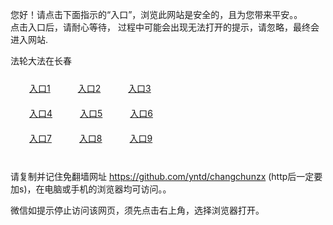 您好！请点击下面指示的“入口”，浏览此网站是安全的，且为您带来平安。。 <br/>
点击入口后，请耐心等待， 过程中可能会出现无法打开的提示，请忽略，最终会进入网站. </br>

法轮大法在长春<br/>
<div style="padding:10px"><a style="margin:20px" target="_blank" href="https://d2e4mm7v2bngfp.cloudfront.net/2Qpsp?mhuxzlcs" id="ccLink1" rel="nofollow">入口1</a> <a target="_blank" style="margin:20px" href="https://d2lpf1pj31czje.cloudfront.net/2Qpsp?aiqsk" id="ccLink2" rel="nofollow">入口2</a> <a style="margin:20px" target="_blank" href="https://d2vdhh25nt1yvq.cloudfront.net/2Qpsp?opoowx" id="ccLink3" rel="nofollow">入口3</a></div>

<div style="padding:10px" ><a style="margin:20px" target="_blank" href="https://d2e4mm7v2bngfp.cloudfront.net/2Qpsp?mhuxzlcs" id="ccLink4" rel="nofollow">入口4</a> <a style="margin:20px" href="https://d2lpf1pj31czje.cloudfront.net/2Qpsp?aiqsk" target="_blank" id="ccLink5" rel="nofollow">入口5</a> <a style="margin:20px" href="https://d2vdhh25nt1yvq.cloudfront.net/2Qpsp?opoowx" target="_blank" id="ccLink6" rel="nofollow">入口6</a></div>

<div style="padding:10px"><a style="margin:20px" target="_blank" href="https://d2e4mm7v2bngfp.cloudfront.net/2Qpsp?mhuxzlcs" id="ccLink7" rel="nofollow">入口7</a> <a style="margin:20px" href="https://d2lpf1pj31czje.cloudfront.net/2Qpsp?aiqsk" target="_blank" id="ccLink8" rel="nofollow">入口8</a> <a style="margin:20px" target="_blank" href="https://d2vdhh25nt1yvq.cloudfront.net/2Qpsp?opoowx" id="ccLink9" rel="nofollow">入口9</a></div>

<br/>



请复制并记住免翻墙网址 https://github.com/yntd/changchunzx (http后一定要加s)，在电脑或手机的浏览器均可访问。。<br/>

微信如提示停止访问该网页，须先点击右上角，选择浏览器打开。
